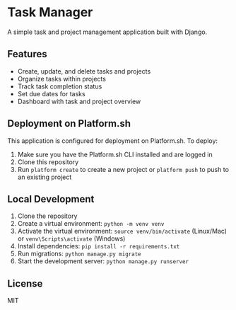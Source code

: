 # Task Manager

A simple task and project management application built with Django.

## Features

- Create, update, and delete tasks and projects
- Organize tasks within projects
- Track task completion status
- Set due dates for tasks
- Dashboard with task and project overview

## Deployment on Platform.sh

This application is configured for deployment on Platform.sh. To deploy:

1. Make sure you have the Platform.sh CLI installed and are logged in
2. Clone this repository
3. Run `platform create` to create a new project or `platform push` to push to an existing project

## Local Development

1. Clone the repository
2. Create a virtual environment: `python -m venv venv`
3. Activate the virtual environment: `source venv/bin/activate` (Linux/Mac) or `venv\Scripts\activate` (Windows)
4. Install dependencies: `pip install -r requirements.txt`
5. Run migrations: `python manage.py migrate`
6. Start the development server: `python manage.py runserver`

## License

MIT